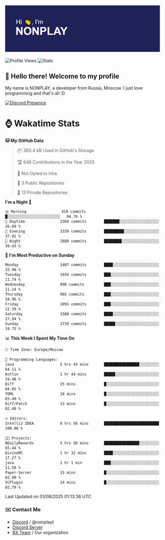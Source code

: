 ![Discord Presence](./header.png)
<br></br>
![Profile Views](https://komarev.com/ghpvc/?username=NONPLAYT&color=blue&style=for-the-badge)
![Stats](https://img.shields.io/badge/0%25-OPTIMIZED-orange?style=for-the-badge)


## :wave: Hello there! Welcome to my profile

My name is NONPLAY, a developer from Russia, Moscow. I just love programming and that's all :D

[![Discord Presence](https://lanyard.cnrad.dev/api/597087584090587177?showDisplayName=true)](https://discord.com/users/597087584090587177) 

# ⌚ Wakatime Stats

<!--START_SECTION:waka-->
**🐱 My GitHub Data** 

> 📦 380.4 kB Used in GitHub's Storage 
 > 
> 🏆 648 Contributions in the Year 2025
 > 
> 🚫 Not Opted to Hire
 > 
> 📜 3 Public Repositories 
 > 
> 🔑 13 Private Repositories 
 > 
**I'm a Night 🦉** 

```text
🌞 Morning                419 commits         █░░░░░░░░░░░░░░░░░░░░░░░░   04.76 % 
🌆 Daytime                2368 commits        ███████░░░░░░░░░░░░░░░░░░   26.89 % 
🌃 Evening                3339 commits        █████████░░░░░░░░░░░░░░░░   37.92 % 
🌙 Night                  2680 commits        ████████░░░░░░░░░░░░░░░░░   30.43 % 
```
📅 **I'm Most Productive on Sunday** 

```text
Monday                   1407 commits        ████░░░░░░░░░░░░░░░░░░░░░   15.98 % 
Tuesday                  1034 commits        ███░░░░░░░░░░░░░░░░░░░░░░   11.74 % 
Wednesday                990 commits         ███░░░░░░░░░░░░░░░░░░░░░░   11.24 % 
Thursday                 965 commits         ███░░░░░░░░░░░░░░░░░░░░░░   10.96 % 
Friday                   1091 commits        ███░░░░░░░░░░░░░░░░░░░░░░   12.39 % 
Saturday                 1580 commits        ████░░░░░░░░░░░░░░░░░░░░░   17.94 % 
Sunday                   1739 commits        █████░░░░░░░░░░░░░░░░░░░░   19.75 % 
```


📊 **This Week I Spent My Time On** 

```text
🕑︎ Time Zone: Europe/Moscow

💬 Programming Languages: 
Java                     5 hrs 43 mins       ████████████████░░░░░░░░░   64.11 % 
Kotlin                   1 hr 44 mins        █████░░░░░░░░░░░░░░░░░░░░   19.48 % 
Diff                     25 mins             █░░░░░░░░░░░░░░░░░░░░░░░░   04.85 % 
TOML                     18 mins             █░░░░░░░░░░░░░░░░░░░░░░░░   03.49 % 
Diff/Patch               13 mins             █░░░░░░░░░░░░░░░░░░░░░░░░   02.49 % 

🔥 Editors: 
IntelliJ IDEA            8 hrs 56 mins       █████████████████████████   100.00 % 

🐱‍💻 Projects: 
NDailyRewards            5 hrs 50 mins       ████████████████░░░░░░░░░   65.44 % 
DivineMC                 1 hr 32 mins        ████░░░░░░░░░░░░░░░░░░░░░   17.27 % 
java                     1 hr 1 min          ███░░░░░░░░░░░░░░░░░░░░░░   11.50 % 
Paper-Server             15 mins             █░░░░░░░░░░░░░░░░░░░░░░░░   02.90 % 
VCPlugin                 14 mins             █░░░░░░░░░░░░░░░░░░░░░░░░   02.79 % 
```


 Last Updated on 01/08/2025 01:13:36 UTC
<!--END_SECTION:waka-->

### ✉️ Contact Me

- [Discord](https://discord.com/users/597087584090587177) / @nonplayt
- [Discord Server](https://discord.gg/qNyybSSPm5)
- [BX Team](https://github.com/BX-Team) / Our organization
